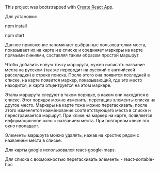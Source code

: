 This project was bootstrapped with [Create React App](https://github.com/facebookincubator/create-react-app).

Для установки:

npm install

npm start



Данное приложение запоминает выбранные пользователям места, показывает их на карте и в списке и соединяет маркеры на карте прямыми линиями, составляя таким образом простой маршрут.

Чтобы добавить новую точку маршрута, нужно написать название места на русском (так же переводит на русский с английской расскладки) в строке поиска. После этого она появится последней в списке, на карте появится маркер, показывающий, где это место находится, и карта отцентруется на этом маркере.

Этапы маршрута следуют в таком порядке, в каком они находятся в списке. Этот порядок можно изменить, перетащив элементы списка на другое место.
Маркеры на карте тоже можно перетаскивать, после этого изменяется наименование соответствующего места в списке и перестраивается маршрут.
При клике на маркер на карте, появляется информационное окно с названием места. При повторном клике это окно пропадает.

Элементы маршрута можно удалять, нажав на крестик рядом с названием места в списке.


Для карты google использовался react-google-maps.

Для списка с возможностью перетаскивать элементы - react-sortable-hoc